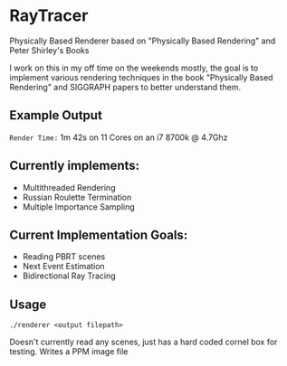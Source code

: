 # RayTracer

Physically Based Renderer based on "Physically Based Rendering" and Peter Shirley's Books

I work on this in my off time on the weekends mostly, the goal is to implement various rendering techniques in the 
book "Physically Based Rendering" and SIGGRAPH papers to better understand them.

## Example Output
`Render Time:` 1m 42s on 11 Cores on an i7 8700k @ 4.7Ghz

## Currently implements:
* Multithreaded Rendering
* Russian Roulette Termination
* Multiple Importance Sampling
  
## Current Implementation Goals:
* Reading PBRT scenes
* Next Event Estimation
* Bidirectional Ray Tracing
  
## Usage
`./renderer <output filepath>`

Doesn't currently read any scenes, just has a hard coded cornel box for testing.
Writes a PPM image file

